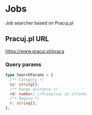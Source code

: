 # Jobs

Job searcher based on Pracuj.pl

## Pracuj.pl URL

https://www.pracuj.pl/praca

### Query params

```typescript
type SearchParams = {
  /** Category */
  cc: string[];
  /** Range distance */
  rd: number; //Przepisac ze stronki
  /** Region */
  r: string[];
};
```
